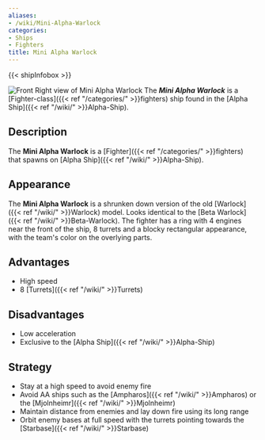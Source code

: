 ```yaml
---
aliases:
- /wiki/Mini-Alpha-Warlock
categories:
- Ships
- Fighters
title: Mini Alpha Warlock
---  
```


{{< shipInfobox >}} 

![Front Right view of Mini Alpha
Warlock](Mini_Alpha_Warlock_view.png "Front Right view of Mini Alpha Warlock") The **_Mini Alpha Warlock_** is a [Fighter-class]({{< ref "/categories/" >}}fighters) ship found in the [Alpha Ship]({{< ref "/wiki/" >}}Alpha-Ship).

## Description

The **Mini Alpha Warlock** is a [Fighter]({{< ref "/categories/" >}}fighters) that spawns on [Alpha Ship]({{< ref "/wiki/" >}}Alpha-Ship).

## Appearance

The **Mini Alpha Warlock** is a shrunken down version of the old [Warlock]({{< ref "/wiki/" >}}Warlock) model. Looks identical to the [Beta Warlock]({{< ref "/wiki/" >}}Beta-Warlock). The fighter has a ring with 4 engines near the front of the ship, 8 turrets and a blocky rectangular appearance, with the team's color on the overlying parts.

## Advantages

- High speed
- 8 [Turrets]({{< ref "/wiki/" >}}Turrets)

## Disadvantages

- Low acceleration
- Exclusive to the [Alpha Ship]({{< ref "/wiki/" >}}Alpha-Ship)

## Strategy

- Stay at a high speed to avoid enemy fire
- Avoid AA ships such as the [Ampharos]({{< ref "/wiki/" >}}Ampharos) or the [Mjolnheimr]({{< ref "/wiki/" >}}Mjolnheimr)
- Maintain distance from enemies and lay down fire using its long range
- Orbit enemy bases at full speed with the turrets pointing towards the [Starbase]({{< ref "/wiki/" >}}Starbase)